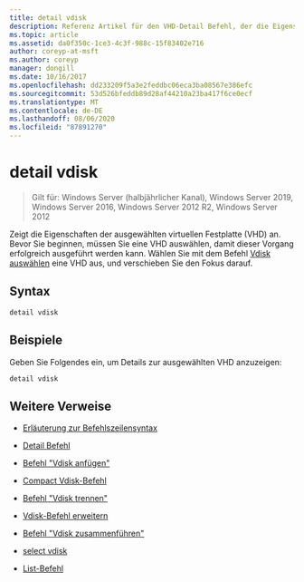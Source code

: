 ```yaml
---
title: detail vdisk
description: Referenz Artikel für den VHD-Detail Befehl, der die Eigenschaften der ausgewählten virtuellen Festplatte (VHD) anzeigt.
ms.topic: article
ms.assetid: da0f350c-1ce3-4c3f-988c-15f83402e716
author: coreyp-at-msft
ms.author: coreyp
manager: dongill
ms.date: 10/16/2017
ms.openlocfilehash: dd233209f5a3e2feddbc06eca3ba08567e386efc
ms.sourcegitcommit: 53d526bfeddb89d28af44210a23ba417f6ce0ecf
ms.translationtype: MT
ms.contentlocale: de-DE
ms.lasthandoff: 08/06/2020
ms.locfileid: "87891270"
---
```

# <a name="detail-vdisk"></a>detail vdisk

> Gilt für: Windows Server (halbjährlicher Kanal), Windows Server 2019, Windows Server 2016, Windows Server 2012 R2, Windows Server 2012

Zeigt die Eigenschaften der ausgewählten virtuellen Festplatte (VHD) an. Bevor Sie beginnen, müssen Sie eine VHD auswählen, damit dieser Vorgang erfolgreich ausgeführt werden kann. Wählen Sie mit dem Befehl [Vdisk auswählen](select-vdisk.md) eine VHD aus, und verschieben Sie den Fokus darauf.

## <a name="syntax"></a>Syntax

```
detail vdisk
```

## <a name="examples"></a>Beispiele

Geben Sie Folgendes ein, um Details zur ausgewählten VHD anzuzeigen:

```
detail vdisk
```

## <a name="additional-references"></a>Weitere Verweise

- [Erläuterung zur Befehlszeilensyntax](command-line-syntax-key.md)

- [Detail Befehl](detail.md)

- [Befehl "Vdisk anfügen"](attach-vdisk.md)

- [Compact Vdisk-Befehl](compact-vdisk.md)

- [Befehl "Vdisk trennen"](detach-vdisk.md)

- [Vdisk-Befehl erweitern](expand-vdisk.md)

- [Befehl "Vdisk zusammenführen"](merge-vdisk.md)

- [select vdisk](select-vdisk.md)

- [List-Befehl](list.md)
